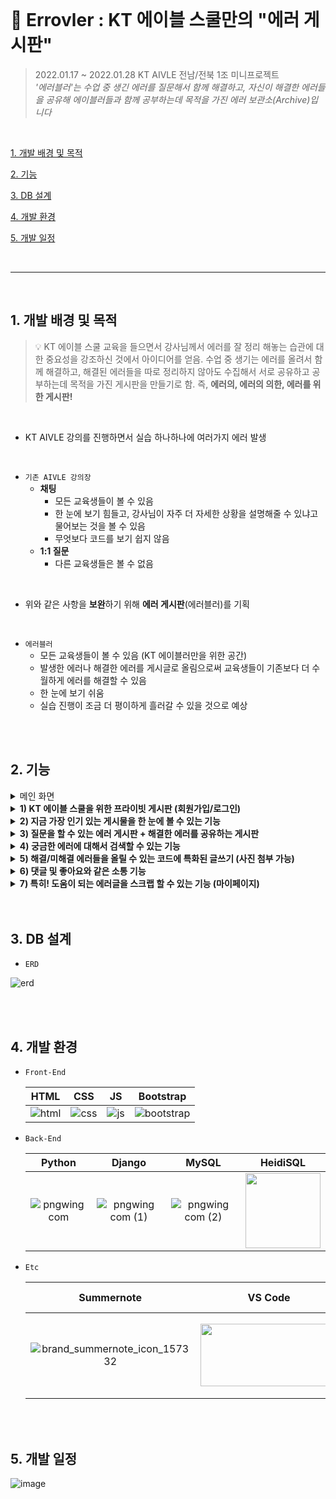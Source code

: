 <br>

# 👻 Errovler : KT 에이블 스쿨만의 "에러 게시판"
> 2022.01.17 ~ 2022.01.28 KT AIVLE 전남/전북 1조 미니프로젝트<br>
>  *'에러블러'는 수업 중 생긴 에러를 질문해서 함께 해결하고, 자신이 해결한 에러들을 공유해 에이블러들과 함께 공부하는데 목적을 가진 에러 보관소(Archive)입니다*

<br>

[1. 개발 배경 및 목적](#1.-개발-배경-및-목적)

[2. 기능](#2.-기능)

[3. DB 설계](#3.-DB-설계)

[4. 개발 환경](#4.-개발-환경)

[5. 개발 일정](#5.--일정)

<br>

***

<br>

## 1. 개발 배경 및 목적
> 💡 KT 에이블 스쿨 교육을 들으면서 강사님께서 에러를 잘 정리 해놓는 습관에 대한 중요성을 강조하신 것에서 아이디어를 얻음. 수업 중 생기는 에러를 올려서 함께 해결하고, 해결된 에러들을 따로 정리하지 않아도 수집해서 서로 공유하고 공부하는데 목적을 가진 게시판을 만들기로 함.
즉, **에러의, 에러의 의한, 에러를 위한 게시판!**

<br>

- KT AIVLE 강의를 진행하면서 실습 하나하나에 여러가지 에러 발생

<br>

- `기존 AIVLE 강의장`
  - **채팅**
    - 모든 교육생들이 볼 수 있음
    - 한 눈에 보기 힘들고, 강사님이 자주 더 자세한 상황을 설명해줄 수 있냐고 물어보는 것을 볼 수 있음
    - 무엇보다 코드를 보기 쉽지 않음
  - **1:1 질문**
    - 다른 교육생들은 볼 수 없음
 
<br>

- 위와 같은 사항을 **보완**하기 위해 **에러 게시판**(에러블러)를 기획

<br>

- `에러블러`
  - 모든 교육생들이 볼 수 있음 (KT 에이블러만을 위한 공간)
  - 발생한 에러나 해결한 에러를 게시글로 올림으로써 교육생들이 기존보다 더 수월하게 에러를 해결할 수 있음
  - 한 눈에 보기 쉬움
  - 실습 진행이 조금 더 평이하게 흘러갈 수 있을 것으로 예상

<br>


<br>

## 2. 기능
<details>
  <summary>메인 화면</summary>
   <div markdown="1">       
     <br>
     <img src="https://user-images.githubusercontent.com/68097036/151487284-f73137b0-cb68-4736-9f39-62debfca2c1c.gif" width="740" height="412">
     <br>
     <text>⇒ '오늘 강의' 및 '내일 강의', '오늘의 명언'을 슬라이드 형식으로 볼 수 있도록 구현</text>
   </div>
 </details>

 <details>
    <summary><strong>1) KT 에이블 스쿨을 위한 프라이빗 게시판 (회원가입/로그인)</strong></summary>
        <div markdown="1">  
            <h3>📝 회원가입</h3>
            <img src="https://user-images.githubusercontent.com/68097036/151476280-fa1be845-2609-4f46-8d2a-2bf76c716362.png" width="700" height="480">
            <img src="https://user-images.githubusercontent.com/68097036/151476799-b9fa00de-3360-4092-a47b-a75dcf2ed162.png" width="700" height="480">
            <h3>🔓 로그인</h3>
            <img src="https://user-images.githubusercontent.com/68097036/151479107-4c444093-9c6f-4b36-8eea-98dcedc7f239.png" width="550" height="380">
            <h3>🔒 로그아웃</h3>
            <img src="https://user-images.githubusercontent.com/68097036/151486411-5dbd0ecb-06c8-4b67-ad97-94658a553d86.png" width="700" height="60">
        </div>
</details>
 
 <details>
  <summary><strong>2) 지금 가장 인기 있는 게시물을 한 눈에 볼 수 있는 기능</strong></summary>
   <div markdown="1"> 
    <br>      
     <img src="https://images.velog.io/images/jiyeah3108/post/cd12159c-60fc-4b99-934e-632cd5fc65bb/image.png" width="700" height="430">
     <br>
     <text>⇒ 조회수를 기준으로 상위 3개의 게시물을 보여준다.</text>
   </div>
 </details>
 
 <details>
  <summary><strong>3) 질문을 할 수 있는 에러 게시판 + 해결한 에러를 공유하는 게시판</strong></summary>
   <div markdown="1">
     <h3>❓ 질문 게시판</h3> 
     <img src="https://images.velog.io/images/jiyeah3108/post/f7fbfd5c-cb17-4d02-bae9-e1532030c9a4/image.png" width="700" height="480">
     <h3>💡 해결 게시판</h3> 
     <img src="https://images.velog.io/images/jiyeah3108/post/7628d0a9-594d-4daf-983b-f3c965a886a0/image.png" width="700" height="480">
     <h3>👀 태그 기능</h3> 
     <img src="https://images.velog.io/images/jiyeah3108/post/931881a1-d99e-4833-94c7-946494ce6efb/%EC%97%90%EB%9F%AC%EB%B8%94%EB%9F%AC%20%E2%80%94%20Board.gif" width="700" height="350">
   </div>
 </details>
 
 <details>
  <summary><strong>4) 궁금한 에러에 대해서 검색할 수 있는 기능</strong></summary>
   <div markdown="1">  
   <br>     
     <img src="https://images.velog.io/images/jiyeah3108/post/9dcc7a1c-7999-4d10-b297-45cc6f27126f/image.png" width="700" height="70">
     <img src="https://images.velog.io/images/jiyeah3108/post/4b4da61e-72eb-4f34-b4d0-f2e91b63a2c5/image.png" width="700" height="440">
     <br>
     <text>⇒ 글 제목, 글 내용, 작성자를 검색하면 그에 대한 검색 결과 반환</text>
   </div>
 </details>
 
 <details>
  <summary><strong>5) 해결/미해결 에러들을 올릴 수 있는 코드에 특화된 글쓰기 (사진 첨부 가능)</strong></summary>
   <div markdown="1">
   <br>
     <img src="https://images.velog.io/images/jiyeah3108/post/44118709-617a-4ec7-998e-ee174e4b2453/image.png" width="700" height="480">
     <img src="https://images.velog.io/images/jiyeah3108/post/493a7888-0d92-4d8f-987b-42f391f6914d/image.png" width="650" height="480">
     <br>
     <text>⇒ 로그인 시 작성 가능 / 질문 & 해결 선택 / 파이썬 & 장고 & 기타 선택</text>
   </div>
 </details>
 
 <details>
  <summary><strong>6) 댓글 및 좋아요와 같은 소통 기능</strong></summary>
   <div markdown="1">  
     <br>
     <img src="https://images.velog.io/images/jiyeah3108/post/57329d5f-0276-4247-8966-cd59f3d3182a/image.png" width="700" height="440">
     <br>
     <text>⇒ 초기 : 빈 하트, 빈 스크랩 아이콘</text>
     <br>
     <br>
     <img src="https://images.velog.io/images/jiyeah3108/post/b42b3d01-0d69-4398-a61b-31f14a079d45/image.png" width="700" height="420">
     <br>
     <text>⇒ 클릭 시 아이콘 채워짐</text>
   </div>
 </details>
 
 <details>
  <summary><strong>7) 특히! 도움이 되는 에러글을 스크랩 할 수 있는 기능 (마이페이지)</strong></summary>
   <div markdown="1">    
     <br>
     <img src="https://images.velog.io/images/jiyeah3108/post/e39a79df-65d2-434a-95cb-dcf1e4bb0e8b/image.png" width="700" height="440">
     <br>
     <text>⇒앞서 스크랩한 게시물 마이페이지에서 확인 가능</text>
     <h3>✏ 프로필 수정</h3>
     <img src="https://images.velog.io/images/jiyeah3108/post/cdefdcd4-15a2-4a25-a88c-7b8c8e58e7c3/image.png" width="390" height="440">
     <img src="https://images.velog.io/images/jiyeah3108/post/6ca4b8cf-dd92-43f6-a86f-c978104707a6/image.png" width="390" height="440">
     <img src="https://images.velog.io/images/jiyeah3108/post/c145c4b5-6901-4683-9b5c-447efe8ce313/image.png" width="600" height="240">
     <br>
   </div>
 </details>
<br>


<br>

## 3. DB 설계
  - `ERD`

![erd](https://user-images.githubusercontent.com/68097036/151470133-5dee929a-36bd-456c-95ec-5d5dc8c48559.png)


<br>


<br>

## 4. 개발 환경

- `Front-End`

  |HTML|CSS|JS|Bootstrap|
  |:---:|:---:|:---:|:---:|
  |![html](https://user-images.githubusercontent.com/68097036/151471705-99458ff8-186c-435b-ac5c-f348fd836e40.png)|![css](https://user-images.githubusercontent.com/68097036/151471805-14e89a94-59e8-468f-8192-c10746b93896.png)|![js](https://user-images.githubusercontent.com/68097036/151471854-e0134a79-b7ef-4a0f-99fd-53e8ee5baf50.png)|![bootstrap](https://user-images.githubusercontent.com/68097036/151480381-2b23a8af-c6b4-43a6-96a6-ea69e0b953e0.png)|


- `Back-End`

  |Python|Django|MySQL|HeidiSQL|
  |:---:|:---:|:---:|:---:|
  |![pngwing com](https://user-images.githubusercontent.com/68097036/151479684-a85d26d4-e79e-47c9-9023-bf6d92f57536.png)|![pngwing com (1)](https://user-images.githubusercontent.com/68097036/151466729-9cad0405-85ad-454e-815a-1a4fd065f8b7.png)|![pngwing com (2)](https://user-images.githubusercontent.com/68097036/151466853-2b56fd0f-3aa9-424e-b17b-1c7cd991ffbf.png)|<img src="https://user-images.githubusercontent.com/68097036/151467351-5a359330-8d81-47b9-a33f-f7a5e0d69319.png" width="120" height="120">|

- `Etc`

  |Summernote|VS Code|Microsoft Teams|GitHub|Notion|
  |:---:|:---:|:---:|:---:|:---:|
  |![brand_summernote_icon_157332](https://user-images.githubusercontent.com/68097036/151470431-2b196263-3c3f-425d-8fd0-0d6cf440e3d1.png)|<img src="https://user-images.githubusercontent.com/68097036/151479933-01785e34-1283-4fca-a407-9fe284b50fa8.png" width="220" height="100">|![pngwing com (4)](https://user-images.githubusercontent.com/68097036/151467837-2cd89acd-2a92-45dd-b06b-e08e316b7695.png)|<img src="https://user-images.githubusercontent.com/68097036/151467910-0fda00cd-c08b-4869-a21e-a66d1d133ff5.png" width="220" height="100">|<img src="https://user-images.githubusercontent.com/68097036/151468186-82e630d3-8c3c-4c75-8243-e1efcba34926.png" width="220" height="130">|

<br>

<br>

## 5. 개발 일정

![image](https://user-images.githubusercontent.com/68097036/151492506-e5197cbe-d619-42e4-be5b-0196cbff3abb.png)
